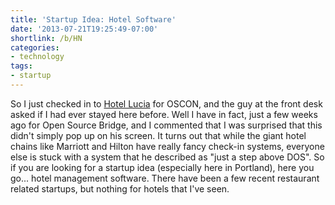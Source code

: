 ```yaml
---
title: 'Startup Idea: Hotel Software'
date: '2013-07-21T19:25:49-07:00'
shortlink: /b/HN
categories:
- technology
tags:
- startup
---
```

So I just checked in to [Hotel Lucia][lucia] for OSCON, and the guy at the front desk asked if I had ever stayed here
before.  Well I have in fact, just a few weeks ago for Open Source Bridge, and I commented that I was surprised that
this didn't simply pop up on his screen.  It turns out that while the giant hotel chains like Marriott and Hilton have
really fancy check-in systems, everyone else is stuck with a system that he described as "just a step above DOS".  So if
you are looking for a startup idea (especially here in Portland), here you go... hotel management software.  There have
been a few recent restaurant related startups, but nothing for hotels that I've seen.

[lucia]: http://www.hotellucia.com/
